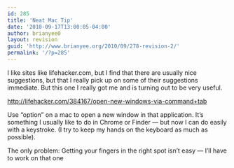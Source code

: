 ```yaml
---
id: 285
title: 'Neat Mac Tip'
date: '2010-09-17T13:00:05-04:00'
author: brianyee0
layout: revision
guid: 'http://www.brianyee.org/2010/09/278-revision-2/'
permalink: '/?p=285'
---
```


I like sites like lifehacker.com, but I find that there are usually nice suggestions, but that I really pick up on some of their suggestions immediate. But this one I really got me and is turning out to be very useful.

http://lifehacker.com/384167/open-new-windows-via-command+tab

Use “option” on a mac to open a new window in that application. It’s something I usually like to do in Chrome or Finder — but now I can do easily with a keystroke. (I try to keep my hands on the keyboard as much as possible).

The only problem: Getting your fingers in the right spot isn’t easy — I’ll have to work on that one